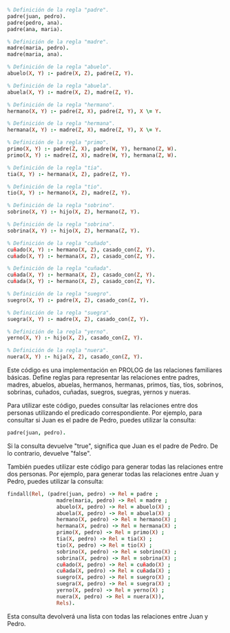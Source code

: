 ```prolog
% Definición de la regla "padre".
padre(juan, pedro).
padre(pedro, ana).
padre(ana, maria).

% Definición de la regla "madre".
madre(maria, pedro).
madre(maria, ana).

% Definición de la regla "abuelo".
abuelo(X, Y) :- padre(X, Z), padre(Z, Y).

% Definición de la regla "abuela".
abuela(X, Y) :- madre(X, Z), madre(Z, Y).

% Definición de la regla "hermano".
hermano(X, Y) :- padre(Z, X), padre(Z, Y), X \= Y.

% Definición de la regla "hermana".
hermana(X, Y) :- madre(Z, X), madre(Z, Y), X \= Y.

% Definición de la regla "primo".
primo(X, Y) :- padre(Z, X), padre(W, Y), hermano(Z, W).
primo(X, Y) :- madre(Z, X), madre(W, Y), hermana(Z, W).

% Definición de la regla "tia".
tia(X, Y) :- hermana(X, Z), padre(Z, Y).

% Definición de la regla "tio".
tio(X, Y) :- hermano(X, Z), madre(Z, Y).

% Definición de la regla "sobrino".
sobrino(X, Y) :- hijo(X, Z), hermano(Z, Y).

% Definición de la regla "sobrina".
sobrina(X, Y) :- hijo(X, Z), hermana(Z, Y).

% Definición de la regla "cuñado".
cuñado(X, Y) :- hermano(X, Z), casado_con(Z, Y).
cuñado(X, Y) :- hermana(X, Z), casado_con(Z, Y).

% Definición de la regla "cuñada".
cuñada(X, Y) :- hermana(X, Z), casado_con(Z, Y).
cuñada(X, Y) :- hermano(X, Z), casado_con(Z, Y).

% Definición de la regla "suegro".
suegro(X, Y) :- padre(X, Z), casado_con(Z, Y).

% Definición de la regla "suegra".
suegra(X, Y) :- madre(X, Z), casado_con(Z, Y).

% Definición de la regla "yerno".
yerno(X, Y) :- hijo(X, Z), casado_con(Z, Y).

% Definición de la regla "nuera".
nuera(X, Y) :- hija(X, Z), casado_con(Z, Y).
```

Este código es una implementación en PROLOG de las relaciones familiares básicas. Define reglas para representar las relaciones entre padres, madres, abuelos, abuelas, hermanos, hermanas, primos, tías, tíos, sobrinos, sobrinas, cuñados, cuñadas, suegros, suegras, yernos y nueras.

Para utilizar este código, puedes consultar las relaciones entre dos personas utilizando el predicado correspondiente. Por ejemplo, para consultar si Juan es el padre de Pedro, puedes utilizar la consulta:

```prolog
padre(juan, pedro).
```

Si la consulta devuelve "true", significa que Juan es el padre de Pedro. De lo contrario, devuelve "false".

También puedes utilizar este código para generar todas las relaciones entre dos personas. Por ejemplo, para generar todas las relaciones entre Juan y Pedro, puedes utilizar la consulta:

```prolog
findall(Rel, (padre(juan, pedro) -> Rel = padre ;
                madre(maria, pedro) -> Rel = madre ;
                abuelo(X, pedro) -> Rel = abuelo(X) ;
                abuela(X, pedro) -> Rel = abuela(X) ;
                hermano(X, pedro) -> Rel = hermano(X) ;
                hermana(X, pedro) -> Rel = hermana(X) ;
                primo(X, pedro) -> Rel = primo(X) ;
                tia(X, pedro) -> Rel = tia(X) ;
                tio(X, pedro) -> Rel = tio(X) ;
                sobrino(X, pedro) -> Rel = sobrino(X) ;
                sobrina(X, pedro) -> Rel = sobrina(X) ;
                cuñado(X, pedro) -> Rel = cuñado(X) ;
                cuñada(X, pedro) -> Rel = cuñada(X) ;
                suegro(X, pedro) -> Rel = suegro(X) ;
                suegra(X, pedro) -> Rel = suegra(X) ;
                yerno(X, pedro) -> Rel = yerno(X) ;
                nuera(X, pedro) -> Rel = nuera(X)),
                Rels).
```

Esta consulta devolverá una lista con todas las relaciones entre Juan y Pedro.
